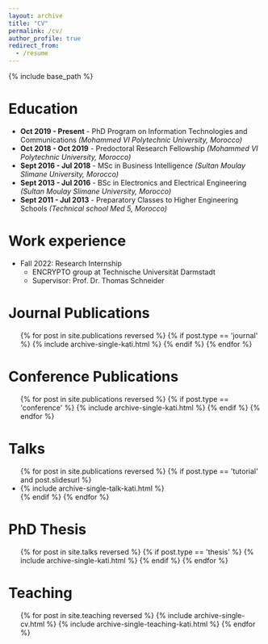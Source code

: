```yaml
---
layout: archive
title: "CV"
permalink: /cv/
author_profile: true
redirect_from:
  - /resume
---
```


{% include base_path %}

Education
======
* **Oct 2019 - Present** - PhD Program on Information Technologies and Communications *(Mohammed VI Polytechnic University, Morocco)*
* **Oct 2018 - Oct 2019** - Predoctoral Research Fellowship *(Mohammed VI Polytechnic University, Morocco)*
* **Sept 2016 - Jul 2018** - MSc in Business Intelligence *(Sultan Moulay Slimane University, Morocco)*
* **Sept 2013 - Jul 2016** - BSc in Electronics and Electrical Engineering *(Sultan Moulay Slimane University, Morocco)*
* **Sept 2011 - Jul 2013** - Preparatory Classes to Higher Engineering Schools *(Technical school Med 5, Morocco)*


Work experience
======
* Fall 2022: Research Internship
  * ENCRYPTO group at Technische Universität Darmstadt
  * Supervisor: Prof. Dr. Thomas Schneider 


Journal Publications
======
  <ul>{% for post in site.publications reversed %}
    {% if post.type == 'journal' %}
      {% include archive-single-kati.html %}
    {% endif %}
  {% endfor %}</ul>

Conference Publications
======
  <ul>{% for post in site.publications reversed %}
    {% if post.type == 'conference' %}
      {% include archive-single-kati.html %}
    {% endif %}
  {% endfor %}</ul>
  
Talks
======
<ul>{% for post in site.publications reversed %}
  {% if post.type == 'tutorial' and post.slidesurl %}
    <li>{% include archive-single-talk-kati.html %}</li>
  {% endif %}
{% endfor %}</ul>

PhD Thesis
======
<ul>{% for post in site.talks reversed %}
  {% if post.type == 'thesis' %}
    {% include archive-single-kati.html %}
  {% endif %}
{% endfor %}</ul>

Teaching
======
  <ul>{% for post in site.teaching reversed %}
    {% include archive-single-cv.html %}
    {% include archive-single-teaching-kati.html %}
  {% endfor %}</ul>